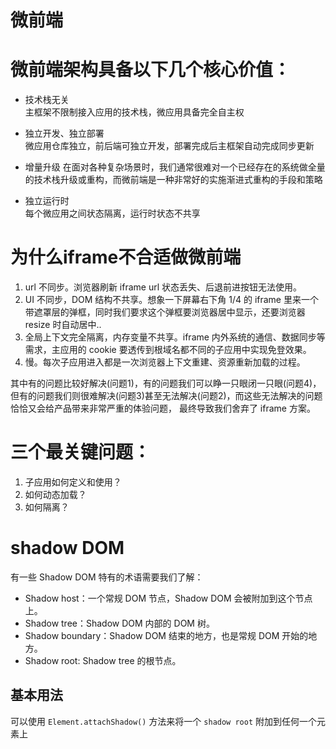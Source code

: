 # 微前端

# 微前端架构具备以下几个核心价值：

-   技术栈无关  
    主框架不限制接入应用的技术栈，微应用具备完全自主权
    
-   独立开发、独立部署  
    微应用仓库独立，前后端可独立开发，部署完成后主框架自动完成同步更新
    
-   增量升级
    在面对各种复杂场景时，我们通常很难对一个已经存在的系统做全量的技术栈升级或重构，而微前端是一种非常好的实施渐进式重构的手段和策略
    
-   独立运行时  
    每个微应用之间状态隔离，运行时状态不共享


# 为什么iframe不合适做微前端

1. url 不同步。浏览器刷新 iframe url 状态丢失、后退前进按钮无法使用。
2. UI 不同步，DOM 结构不共享。想象一下屏幕右下角 1/4 的 iframe 里来一个带遮罩层的弹框，同时我们要求这个弹框要浏览器居中显示，还要浏览器 resize 时自动居中..
3. 全局上下文完全隔离，内存变量不共享。iframe 内外系统的通信、数据同步等需求，主应用的 cookie 要透传到根域名都不同的子应用中实现免登效果。
4. 慢。每次子应用进入都是一次浏览器上下文重建、资源重新加载的过程。


其中有的问题比较好解决(问题1)，有的问题我们可以睁一只眼闭一只眼(问题4)，但有的问题我们则很难解决(问题3)甚至无法解决(问题2)，而这些无法解决的问题恰恰又会给产品带来非常严重的体验问题， 最终导致我们舍弃了 iframe 方案。


# 三个最关键问题：

1.  子应用如何定义和使用？
2.  如何动态加载？
3.  如何隔离？

# shadow DOM

有一些 Shadow DOM 特有的术语需要我们了解：
-   Shadow host：一个常规 DOM 节点，Shadow DOM 会被附加到这个节点上。
-   Shadow tree：Shadow DOM 内部的 DOM 树。
-   Shadow boundary：Shadow DOM 结束的地方，也是常规 DOM 开始的地方。
-   Shadow root: Shadow tree 的根节点。

## 基本用法
可以使用 `Element.attachShadow()` 方法来将一个 `shadow root` 附加到任何一个元素上


























